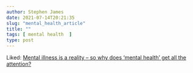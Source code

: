 ```yaml
---
author: Stephen James
date: 2021-07-14T20:21:35
slug: "mental_health_article"
title: ""
tags: [ mental health  ]
type: post
---
```

Liked: [Mental illness is a reality – so why does ‘mental health’ get all the attention?](
https://www.theguardian.com/commentisfree/2021/jul/14/mental-illness-sidelined-mental-health-treatment?)
